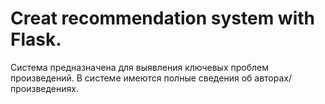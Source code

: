 # Creat recommendation system with Flask.

Система предназначена для выявления ключевых проблем произведений.
В системе имеются полные сведения об авторах/произведениях.